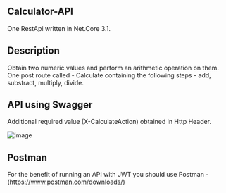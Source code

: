 ## Calculator-API
One RestApi written in Net.Core 3.1.

## Description
Obtain two numeric values and perform an arithmetic operation on them.
One post route called - Calculate containing the following steps -  add, substract, multiply, divide.

## API using Swagger
Additional required value (X-CalculateAction) obtained in Http Header.

 ![image](https://user-images.githubusercontent.com/102611205/176288879-6e0e6557-8848-4626-8afd-8462724dea0c.png)

## Postman
For the benefit of running an API with JWT you should use Postman - (https://www.postman.com/downloads/)
